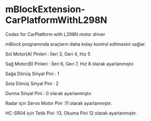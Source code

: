 # mBlockExtension-CarPlatformWithL298N
Codes for CarPlatform with L298N motor driver


mBlock programında araçların daha kolay kontrol edilmesini sağlar.

Sol Motor(A) Pinleri : İleri 3, Geri 4, Hız 5

Sağ Motor(B) Pinleri : İleri 6, Geri 7, Hız 8  olarak ayarlanmıştır.

Sağa Dönüş Sinyal Pini : 1 

Sola Dönüş Sinyal Pini : 2

Durma  Sinyal Pini : 0 olarak ayarlanmıştır.



Radar için Servo Motor Pini :11  olarak ayarlanmıştır.

HC-SR04 için Tetik Pini :13, Okuma Pini 12 olarak ayarlanmıştır.



